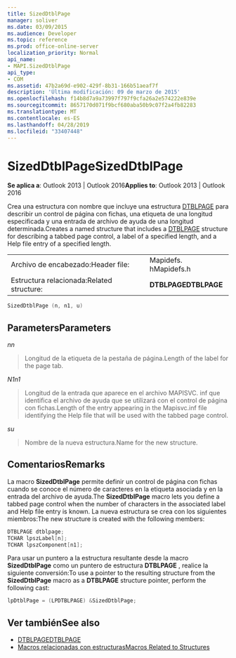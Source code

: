 ```yaml
---
title: SizedDtblPage
manager: soliver
ms.date: 03/09/2015
ms.audience: Developer
ms.topic: reference
ms.prod: office-online-server
localization_priority: Normal
api_name:
- MAPI.SizedDtblPage
api_type:
- COM
ms.assetid: 47b2a69d-e902-429f-8b31-166b51aeaf7f
description: 'Última modificación: 09 de marzo de 2015'
ms.openlocfilehash: f14b8d7a9a73997f797f9cfa26a2e574222e839e
ms.sourcegitcommit: 8657170d071f9bcf680aba50b9c07f2a4fb82283
ms.translationtype: MT
ms.contentlocale: es-ES
ms.lasthandoff: 04/28/2019
ms.locfileid: "33407448"
---
```

# <a name="sizeddtblpage"></a><span data-ttu-id="bafef-103">SizedDtblPage</span><span class="sxs-lookup"><span data-stu-id="bafef-103">SizedDtblPage</span></span>

<span data-ttu-id="bafef-104">**Se aplica a**: Outlook 2013 | Outlook 2016</span><span class="sxs-lookup"><span data-stu-id="bafef-104">**Applies to**: Outlook 2013 | Outlook 2016</span></span> 
  
<span data-ttu-id="bafef-105">Crea una estructura con nombre que incluye una estructura [DTBLPAGE](dtblpage.md) para describir un control de página con fichas, una etiqueta de una longitud especificada y una entrada de archivo de ayuda de una longitud determinada.</span><span class="sxs-lookup"><span data-stu-id="bafef-105">Creates a named structure that includes a [DTBLPAGE](dtblpage.md) structure for describing a tabbed page control, a label of a specified length, and a Help file entry of a specified length.</span></span> 
  
|||
|:-----|:-----|
|<span data-ttu-id="bafef-106">Archivo de encabezado:</span><span class="sxs-lookup"><span data-stu-id="bafef-106">Header file:</span></span>  <br/> |<span data-ttu-id="bafef-107">Mapidefs. h</span><span class="sxs-lookup"><span data-stu-id="bafef-107">Mapidefs.h</span></span>  <br/> |
|<span data-ttu-id="bafef-108">Estructura relacionada:</span><span class="sxs-lookup"><span data-stu-id="bafef-108">Related structure:</span></span>  <br/> |<span data-ttu-id="bafef-109">**DTBLPAGE**</span><span class="sxs-lookup"><span data-stu-id="bafef-109">**DTBLPAGE**</span></span> <br/> |
   
```cpp
SizedDtblPage (n, n1, u)
```

## <a name="parameters"></a><span data-ttu-id="bafef-110">Parameters</span><span class="sxs-lookup"><span data-stu-id="bafef-110">Parameters</span></span>

<span data-ttu-id="bafef-111">_n_</span><span class="sxs-lookup"><span data-stu-id="bafef-111">_n_</span></span>
  
> <span data-ttu-id="bafef-112">Longitud de la etiqueta de la pestaña de página.</span><span class="sxs-lookup"><span data-stu-id="bafef-112">Length of the label for the page tab.</span></span>
    
<span data-ttu-id="bafef-113">_N1_</span><span class="sxs-lookup"><span data-stu-id="bafef-113">_n1_</span></span>
  
> <span data-ttu-id="bafef-114">Longitud de la entrada que aparece en el archivo MAPISVC. inf que identifica el archivo de ayuda que se utilizará con el control de página con fichas.</span><span class="sxs-lookup"><span data-stu-id="bafef-114">Length of the entry appearing in the Mapisvc.inf file identifying the Help file that will be used with the tabbed page control.</span></span>
    
<span data-ttu-id="bafef-115">_s_</span><span class="sxs-lookup"><span data-stu-id="bafef-115">_u_</span></span>
  
> <span data-ttu-id="bafef-116">Nombre de la nueva estructura.</span><span class="sxs-lookup"><span data-stu-id="bafef-116">Name for the new structure.</span></span>
    
## <a name="remarks"></a><span data-ttu-id="bafef-117">Comentarios</span><span class="sxs-lookup"><span data-stu-id="bafef-117">Remarks</span></span>

<span data-ttu-id="bafef-118">La macro **SizedDtblPage** permite definir un control de página con fichas cuando se conoce el número de caracteres en la etiqueta asociada y en la entrada del archivo de ayuda.</span><span class="sxs-lookup"><span data-stu-id="bafef-118">The **SizedDtblPage** macro lets you define a tabbed page control when the number of characters in the associated label and Help file entry is known.</span></span> <span data-ttu-id="bafef-119">La nueva estructura se crea con los siguientes miembros:</span><span class="sxs-lookup"><span data-stu-id="bafef-119">The new structure is created with the following members:</span></span> 
  
```cpp
DTBLPAGE dtblpage;
TCHAR lpszLabel[n];
TCHAR lpszComponent[n1];
```

<span data-ttu-id="bafef-120">Para usar un puntero a la estructura resultante desde la macro **SizedDtblPage** como un puntero de estructura **DTBLPAGE** , realice la siguiente conversión:</span><span class="sxs-lookup"><span data-stu-id="bafef-120">To use a pointer to the resulting structure from the **SizedDtblPage** macro as a **DTBLPAGE** structure pointer, perform the following cast:</span></span> 
  
```cpp
lpDtblPage = (LPDTBLPAGE) &SizedDtblPage;
```

## <a name="see-also"></a><span data-ttu-id="bafef-121">Ver también</span><span class="sxs-lookup"><span data-stu-id="bafef-121">See also</span></span>

- [<span data-ttu-id="bafef-122">DTBLPAGE</span><span class="sxs-lookup"><span data-stu-id="bafef-122">DTBLPAGE</span></span>](dtblpage.md)
- [<span data-ttu-id="bafef-123">Macros relacionadas con estructuras</span><span class="sxs-lookup"><span data-stu-id="bafef-123">Macros Related to Structures</span></span>](macros-related-to-structures.md)

